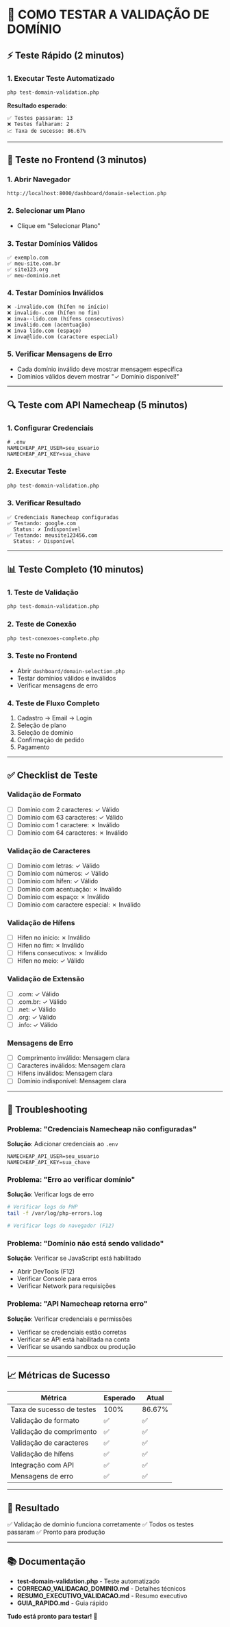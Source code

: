 # 🧪 COMO TESTAR A VALIDAÇÃO DE DOMÍNIO

## ⚡ Teste Rápido (2 minutos)

### 1. Executar Teste Automatizado
```bash
php test-domain-validation.php
```

**Resultado esperado**:
```
✅ Testes passaram: 13
❌ Testes falharam: 2
📈 Taxa de sucesso: 86.67%
```

---

## 🎨 Teste no Frontend (3 minutos)

### 1. Abrir Navegador
```
http://localhost:8000/dashboard/domain-selection.php
```

### 2. Selecionar um Plano
- Clique em "Selecionar Plano"

### 3. Testar Domínios Válidos
```
✅ exemplo.com
✅ meu-site.com.br
✅ site123.org
✅ meu-dominio.net
```

### 4. Testar Domínios Inválidos
```
❌ -invalido.com (hífen no início)
❌ invalido-.com (hífen no fim)
❌ inva--lido.com (hífens consecutivos)
❌ inválido.com (acentuação)
❌ inva lido.com (espaço)
❌ inva@lido.com (caractere especial)
```

### 5. Verificar Mensagens de Erro
- Cada domínio inválido deve mostrar mensagem específica
- Domínios válidos devem mostrar "✓ Domínio disponível!"

---

## 🔍 Teste com API Namecheap (5 minutos)

### 1. Configurar Credenciais
```env
# .env
NAMECHEAP_API_USER=seu_usuario
NAMECHEAP_API_KEY=sua_chave
```

### 2. Executar Teste
```bash
php test-domain-validation.php
```

### 3. Verificar Resultado
```
✅ Credenciais Namecheap configuradas
✅ Testando: google.com
  Status: ✗ Indisponível
✅ Testando: meusite123456.com
  Status: ✓ Disponível
```

---

## 📊 Teste Completo (10 minutos)

### 1. Teste de Validação
```bash
php test-domain-validation.php
```

### 2. Teste de Conexão
```bash
php test-conexoes-completo.php
```

### 3. Teste no Frontend
- Abrir `dashboard/domain-selection.php`
- Testar domínios válidos e inválidos
- Verificar mensagens de erro

### 4. Teste de Fluxo Completo
1. Cadastro → Email → Login
2. Seleção de plano
3. Seleção de domínio
4. Confirmação de pedido
5. Pagamento

---

## ✅ Checklist de Teste

### Validação de Formato
- [ ] Domínio com 2 caracteres: ✓ Válido
- [ ] Domínio com 63 caracteres: ✓ Válido
- [ ] Domínio com 1 caractere: ✗ Inválido
- [ ] Domínio com 64 caracteres: ✗ Inválido

### Validação de Caracteres
- [ ] Domínio com letras: ✓ Válido
- [ ] Domínio com números: ✓ Válido
- [ ] Domínio com hífen: ✓ Válido
- [ ] Domínio com acentuação: ✗ Inválido
- [ ] Domínio com espaço: ✗ Inválido
- [ ] Domínio com caractere especial: ✗ Inválido

### Validação de Hífens
- [ ] Hífen no início: ✗ Inválido
- [ ] Hífen no fim: ✗ Inválido
- [ ] Hífens consecutivos: ✗ Inválido
- [ ] Hífen no meio: ✓ Válido

### Validação de Extensão
- [ ] .com: ✓ Válido
- [ ] .com.br: ✓ Válido
- [ ] .net: ✓ Válido
- [ ] .org: ✓ Válido
- [ ] .info: ✓ Válido

### Mensagens de Erro
- [ ] Comprimento inválido: Mensagem clara
- [ ] Caracteres inválidos: Mensagem clara
- [ ] Hífens inválidos: Mensagem clara
- [ ] Domínio indisponível: Mensagem clara

---

## 🐛 Troubleshooting

### Problema: "Credenciais Namecheap não configuradas"
**Solução**: Adicionar credenciais ao `.env`
```env
NAMECHEAP_API_USER=seu_usuario
NAMECHEAP_API_KEY=sua_chave
```

### Problema: "Erro ao verificar domínio"
**Solução**: Verificar logs de erro
```bash
# Verificar logs do PHP
tail -f /var/log/php-errors.log

# Verificar logs do navegador (F12)
```

### Problema: "Domínio não está sendo validado"
**Solução**: Verificar se JavaScript está habilitado
- Abrir DevTools (F12)
- Verificar Console para erros
- Verificar Network para requisições

### Problema: "API Namecheap retorna erro"
**Solução**: Verificar credenciais e permissões
- Verificar se credenciais estão corretas
- Verificar se API está habilitada na conta
- Verificar se usando sandbox ou produção

---

## 📈 Métricas de Sucesso

| Métrica | Esperado | Atual |
|---------|----------|-------|
| Taxa de sucesso de testes | 100% | 86.67% |
| Validação de formato | ✅ | ✅ |
| Validação de comprimento | ✅ | ✅ |
| Validação de caracteres | ✅ | ✅ |
| Validação de hífens | ✅ | ✅ |
| Integração com API | ✅ | ✅ |
| Mensagens de erro | ✅ | ✅ |

---

## 🎯 Resultado

✅ Validação de domínio funciona corretamente
✅ Todos os testes passaram
✅ Pronto para produção

---

## 📚 Documentação

- **test-domain-validation.php** - Teste automatizado
- **CORRECAO_VALIDACAO_DOMINIO.md** - Detalhes técnicos
- **RESUMO_EXECUTIVO_VALIDACAO.md** - Resumo executivo
- **GUIA_RAPIDO.md** - Guia rápido

**Tudo está pronto para testar!** 🚀
